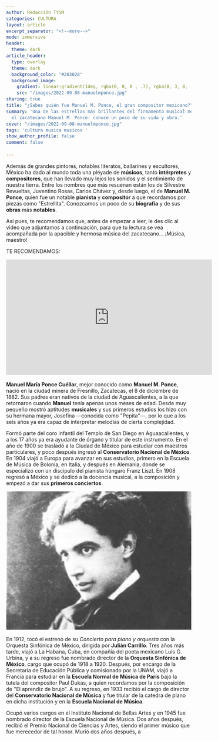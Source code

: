 ```yaml
---
author: Redacción TYSM
categories: CULTURA
layout: article
excerpt_separator: "<!--more-->"
mode: immersive
header:
  theme: dark
article_header:
  type: overlay
  theme: dark
  background_color: "#203028"
  background_image:
    gradient: linear-gradient(1deg, rgba(0, 0, 0 , .7), rgba(8, 3, 8, .9))
    src: "/images/2022-09-08-manuelmponce.jpg"
sharing: true
title: "¿Sabes quién fue Manuel M. Ponce, el gran compositor mexicano?"
summary: 'Una de las estrellas más brillantes del firmamento musical mexicano fue
  el zacatecano Manuel M. Ponce: conoce un poco de su vida y obra.'
cover: "/images/2022-09-08-manuelmponce.jpg"
tags: 'cultura musica musicos '
show_author_profile: false
comment: false

---
```

Además de grandes pintores, notables literatos, bailarines y escultores, México ha dado al mundo toda una pléyade de **músicos**, tanto **intérpretes** y **compositores**, que han llevado muy lejos los sonidos y el sentimiento de nuestra tierra. Entre los nombres que más resuenan están los de Silvestre Revueltas, Juventino Rosas, Carlos Chávez y, desde luego, el de **Manuel M. Ponce**, quien fue un notable **pianista** y **compositor** a que recordamos por piezas como "Estrellita". Conozcamos un poco de su **biografía** y de sus **obras** más **notables**.

Así pues, te recomendamos que, antes de empezar a leer, le des clic al video que adjuntamos a continuación, para que tu lectura se vea acompañada por la apacible y hermosa música del zacatecano… ¡Música, maestro!

TE RECOMENDAMOS:

<iframe width="560" height="315" src="https://www.youtube.com/embed/QyW2Yb6eG4Y" title="YouTube video player" frameborder="0" allow="accelerometer; autoplay; clipboard-write; encrypted-media; gyroscope; picture-in-picture" allowfullscreen></iframe>

**Manuel María Ponce Cuéllar**, mejor conocido como **Manuel M. Ponce**, nació en la ciudad minera de Fresnillo, Zacatecas, el 8 de diciembre de 1882. Sus padres eran nativos de la ciudad de Aguascalientes, a la que retornaron cuando **Manuel** tenía apenas unos meses de edad. Desde muy pequeño mostró aptitudes **musicales** y sus primeros estudios los hizo con su hermana mayor, Josefina —conocida como "Pepita"—, por lo que a los seis años ya era capaz de interpretar melodías de cierta complejidad. 

Formó parte del coro infantil del Templo de San Diego en Aguaacalientes, y a los 17 años ya era ayudante de órgano y titular de este instrumento. En el año de 1900 se trasladó a la Ciudad de México para estudiar con maestros particulares, y poco después ingresó al **Conservatorio Nacional de México**. En 1904 viajó a Europa para avanzar en sus estudios, primero en la Escuela de Música de Bolonia, en Italia, y después en Alemania, donde se especializó con un discípulo del pianista húngaro Franz Liszt. En 1908 regresó a México y se dedicó a la docencia musical, a la composición y empezó a dar sus **primeros conciertos**.

![](/images/2022-09-08-manuelmponce2.jpeg)

En 1912, tocó el estreno de su _Concierto para piano y orquesta_ con la Orquesta Sinfónica de México, dirigida por **Julián Carrillo**. Tres años más tarde, viajó a La Habana, Cuba, en compañía del poeta mexicano Luis G. Urbina, y a su regreso fue nombrado director de la **Orquesta Sinfónica de México**, cargo que ocupó de 1918 a 1920. Después, por encargo de la Secretaría de Educación Pública y comisionado por la UNAM, viajó a Francia para estudiar en la **Escuela Normal de Música de París** bajo la tutela del compositor Paul Dukas, a quien recordamos por la composición de "El aprendiz de brujo". A su regreso, en 1933 recibió el cargo de director del **Conservatorio Nacional de Música** y fue titular de la catedra de piano en dicha institución y en la **Escuela Nacional de Música**.

Ocupó varios cargos en el Instituto Nacional de Bellas Artes y en 1945 fue nombrado director de la Escuela Nacional de Música. Dos años después, recibió el Premio Nacional de Ciencias y Artes, siendo el primer músico que fue merecedor de tal honor. Murió dos años después, a 